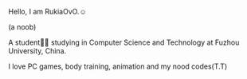 Hello, I am RukiaOvO.☺️  

(a noob)  

A student👨‍🎓 studying in Computer Science and Technology at Fuzhou University, China.  

I love PC games, body training, animation and my nood codes(T.T)
